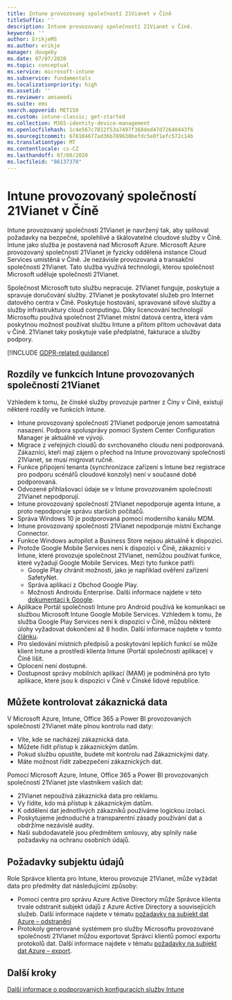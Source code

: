 ```yaml
---
title: Intune provozovaný společností 21Vianet v Číně
titleSuffix: ''
description: Intune provozovaný společností 21Vianet v Číně.
keywords: ''
author: ErikjeMS
ms.author: erikje
manager: dougeby
ms.date: 07/07/2020
ms.topic: conceptual
ms.service: microsoft-intune
ms.subservice: fundamentals
ms.localizationpriority: high
ms.assetid: ''
ms.reviewer: amsaeedi
ms.suite: ems
search.appverid: MET150
ms.custom: intune-classic; get-started
ms.collection: M365-identity-device-management
ms.openlocfilehash: 1c4e567c7812f53a7497f368ded47d72640443f6
ms.sourcegitcommit: 678104677ad36b789630befdc5e0f1efc572c14b
ms.translationtype: MT
ms.contentlocale: cs-CZ
ms.lasthandoff: 07/08/2020
ms.locfileid: "86137378"
---
```

# <a name="intune-operated-by-21vianet-in-china"></a>Intune provozovaný společností 21Vianet v Číně  

Intune provozovaný společností 21Vianet je navržený tak, aby splňoval požadavky na bezpečné, spolehlivé a škálovatelné cloudové služby v Číně. Intune jako služba je postavená nad Microsoft Azure. Microsoft Azure provozovaný společností 21Vianet je fyzicky oddělená instance Cloud Services umístěná v Číně. Je nezávisle provozovaná a transakční společností 21Vianet. Tato služba využívá technologii, kterou společnost Microsoft uděluje společnosti 21Vianet.

Společnost Microsoft tuto službu nepracuje. 21Vianet funguje, poskytuje a spravuje doručování služby. 21Vianet je poskytovatel služeb pro Internet datového centra v Číně. Poskytuje hostování, spravované síťové služby a služby infrastruktury cloud computingu. Díky licencování technologií Microsoftu používá společnost 21Vianet místní datová centra, která vám poskytnou možnost používat službu Intune a přitom přitom uchovávat data v Číně. 21Vianet taky poskytuje vaše předplatné, fakturace a služby podpory.

[!INCLUDE [GDPR-related guidance](../includes/gdpr-dsr-and-stp-note.md)]

## <a name="feature-differences-in-intune-operated-by-21vianet"></a>Rozdíly ve funkcích Intune provozovaných společností 21Vianet

Vzhledem k tomu, že čínské služby provozuje partner z Číny v Číně, existují některé rozdíly ve funkcích Intune. 

- Intune provozovaný společností 21Vianet podporuje jenom samostatná nasazení. Podpora spolusprávy pomocí System Center Configuration Manager je aktuálně ve vývoji.
- Migrace z veřejných cloudů do svrchovaného cloudu není podporovaná. Zákazníci, kteří mají zájem o přechod na Intune provozovaný společností 21Vianet, se musí migrovat ručně.
- Funkce připojení tenanta (synchronizace zařízení s Intune bez registrace pro podporu scénářů cloudové konzoly) není v současné době podporovaná.
- Odvozené přihlašovací údaje se v Intune provozovaném společností 21Vianet nepodporují.
- Intune provozovaný společností 21Vianet nepodporuje agenta Intune, a proto nepodporuje správu starších počítačů.
- Správa Windows 10 je podporovaná pomocí moderního kanálu MDM.
- Intune provozovaný společností 21Vianet nepodporuje místní Exchange Connector.
- Funkce Windows autopilot a Business Store nejsou aktuálně k dispozici.
- Protože Google Mobile Services není k dispozici v Číně, zákazníci v Intune, které provozuje společnost 21Vianet, nemůžou používat funkce, které vyžadují Google Mobile Services. Mezi tyto funkce patří:
  - Google Play chránit možnosti, jako je například ověření zařízení SafetyNet.
  - Správa aplikací z Obchod Google Play.
  - Možnosti Androidu Enterprise. Další informace najdete v této [dokumentaci k Google](https://support.google.com/work/android/answer/6270910?hl=en).
- Aplikace Portál společnosti Intune pro Android používá ke komunikaci se službou Microsoft Intune Google Mobile Services. Vzhledem k tomu, že služba Google Play Services není k dispozici v Číně, můžou některé úlohy vyžadovat dokončení až 8 hodin. Další informace najdete v tomto [článku](https://docs.microsoft.com/mem/intune/apps/manage-without-gms#limitations-of-intune-device-administrator-management-when-gms-is-unavailable). 
- Pro sledování místních předpisů a poskytování lepších funkcí se může klient Intune a prostředí klienta Intune (Portál společnosti aplikace) v Číně lišit.
- Oplocení není dostupné.
- Dostupnost správy mobilních aplikací (MAM) je podmíněná pro tyto aplikace, které jsou k dispozici v Číně v Čínské lidové republice.

## <a name="you-control-customer-data"></a>Můžete kontrolovat zákaznická data

V Microsoft Azure, Intune, Office 365 a Power BI provozovaných společností 21Vianet máte plnou kontrolu nad daty:
- Víte, kde se nacházejí zákaznická data.
- Můžete řídit přístup k zákaznickým datům.
- Pokud službu opustíte, budete mít kontrolu nad Zákaznickými daty.
- Máte možnost řídit zabezpečení zákaznických dat.

Pomocí Microsoft Azure, Intune, Office 365 a Power BI provozovaných společností 21Vianet jste vlastníkem vašich dat:
- 21Vianet nepoužívá zákaznická data pro reklamu.
- Vy řídíte, kdo má přístup k zákaznickým datům.
- K oddělení dat jednotlivých zákazníků používáme logickou izolaci.
- Poskytujeme jednoduché a transparentní zásady používání dat a obdržíme nezávislé audity.
- Naši subdodavatelé jsou předmětem smlouvy, aby splnily naše požadavky na ochranu osobních údajů.

## <a name="data-subject-requests"></a>Požadavky subjektu údajů

Role Správce klienta pro Intune, kterou provozuje 21Vianet, může vyžádat data pro předměty dat následujícími způsoby:

- Pomocí centra pro správu Azure Active Directory může Správce klienta trvale odstranit subjekt údajů z Azure Active Directory a souvisejících služeb. Další informace najdete v tématu [požadavky na subjekt dat Azure – odstranění](https://docs.microsoft.com/microsoft-365/compliance/gdpr-dsr-azure?view=o365-worldwide#step-5-delete)
- Protokoly generované systémem pro služby Microsoftu provozované společností 21Vianet můžou exportovat Správci klientů pomocí exportu protokolů dat. Další informace najdete v tématu [požadavky na subjekt dat Azure – export](https://docs.microsoft.com/microsoft-365/compliance/gdpr-dsr-azure?view=o365-worldwide#step-6-export).

## <a name="next-steps"></a>Další kroky

[Další informace o podporovaných konfiguracích služby Intune](supported-devices-browsers.md)